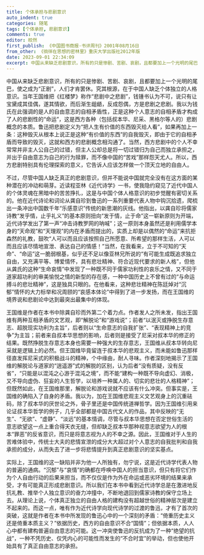 ```yaml
---
title: 个体承担与悲剧意识
auto_indent: true
categories: 随笔
tags: [个体承担, 悲剧意识]
comments: true
editor: 皎然
first_publish: 《中国图书商报·书评周刊》2001年08月16日
from_other: 《徜徉在思想的密林里》重庆大学出版社2012年版
date: 2023-09-01 22:34:09
excerpt: 中国从来缺乏悲剧意识，所有的只是惨剧、苦剧、哀剧，且都要加上一个光明的尾巴，使之成为“正剧”，人们才肯罢休。究其根源，在于中国人缺乏个体独立的人格意识。当年王国维把《红楼梦》称作“悲剧中之悲剧”，钱锺书认为不可，说只有让宝黛成其佳偶，遂其情欲，而后渐生龃龉，反成怨偶，方是悲剧之悲剧。我以为钱氏在此强调的是人的自由意志的自相矛盾性，正是这种个人意志的自相矛盾才构成了人的悲剧性的“命运”，这是西方各种（包括叔本华、尼采、黑格尔等人的）悲剧概念的本质。
---
```

中国从来缺乏悲剧意识，所有的只是惨剧、苦剧、哀剧，且都要加上一个光明的尾巴，使之成为“正剧”，人们才肯罢休。究其根源，在于中国人缺乏个体独立的人格意识。当年王国维把《红楼梦》称作“悲剧中之悲剧”，钱锺书认为不可，说只有让宝黛成其佳偶，遂其情欲，而后渐生龃龉，反成怨偶，方是悲剧之悲剧。我以为钱氏在此强调的是人的自由意志的自相矛盾性，正是这种个人意志的自相矛盾才构成了人的悲剧性的“命运”，这是西方各种（包括叔本华、尼采、黑格尔等人的）悲剧概念的本质。鲁迅把悲剧定义为“把人生有价值的东西毁灭给人看”，如果再加上一条：这种毁灭从根本上说正是这种“有价值的东西”的自我毁灭，即由于它的自相矛盾而导致的毁灭，这就和西方的悲剧概念相沟通了。当然，西方悲剧中的个人不幸常常并非主人公自己的过错，但主人公却总是将一切过错归为自己而独立承担之，并出于自由意志为自己的行为赎罪，而不像中国的“苦戏”那样怨天尤人。所以，西方悲剧特别具有伦理探索的意义，它告诉人应该怎样做一个顶天立地的自由人。

不过，尽管中国人缺乏真正的悲剧意识，但并不能说中国就完全没有在这方面的某种潜在的冲动和萌芽。近读程亚林《近代诗学》一书，使我隐约窥见了近代中国人的个体灵魂在黑暗中的苦苦挣扎，这是与中国个体人格意识的初步觉醒有密切关系的。他在近代诗论和词论从龚自珍到鲁迅的一系列重要代表人物中钩沉拾遗，爬梳出一条冲出中国数千年“乐感意识”传统的新思潮的灰线。他指出，以龚自珍将儒家诗教“发乎情，止乎礼义”的基本原则扭向“发于情，止于命”这一崭新原则为开端，近代诗学发出了第一声“冲击诗教罗网的呐喊”；这一原则本身虽然还是利用儒学本身的“天命观”和“天理观”的内在矛盾而提出的，实质上却是以偶然的“命运”来抗拒森然的礼教，鼓吹“人可以而且应该按照自己所愿意、所希望的那样生活，人可以而且应该尽情地宣泄、表达自己的情感！”当然，在我看来，立于不可知的“天命”、“命运”这一脆弱根基，似乎还不足以像亚林兄所说的“有可能生成既追求独立自由，又充满平等、博爱情怀，具有悲壮精神、符合近现代要求的新人格”，但他从龚氏的这种“生命哀情”中发现了一种既不同于儒家功利性的哀乐之情，又不同于道家超功利的审美愉悦之情的新型的存在感，一种中国历史上不曾有过的“与命运搏斗的悲壮精神”，这是独具只眼的。在他看来，这种悲壮精神在陈廷焯对“沉郁”情怀的大力标举和况周颐的“哀感本体论”中得到了进一步发扬，而在王国维的境界说和悲剧论中达到最突出最集中的体现。

王国维是作者在本书中除龚自珍而外第二个着力点。作者发人之所未发，指出王国维有两种互相矛盾的文艺观，即“解脱论”和“游戏说”；前者“以泯灭或挣脱生存意志、超脱现实功利为主旨”，后者则以“生命意志的自我扩张”、“表现精神上的竞争”为主旨；前者来自叔本华思想的影响，后者则是接受了尼采对叔本华的修正的结果。既然挣脱生存意志本身也需要一种强大的生存意志，王国维从叔本华转向尼采就是逻辑上的必然。但王国维毕竟留连于叔本华的悲观主义，而未能如鲁迅那样径直发挥尼采式的积极战斗的精神，个中缘由，耐人寻味。作者深刻地揭示了王国维的解脱论与道家的“逍遥游”式的解脱的区别，认为后者“没有质疑，没有反省”，“只能是以混沌之心游于混沌之境”，而不能“建构一种既不导向虚幻、消极，又不导向虚伪、狂妄的人生哲学，以培养一种属人的、切实的悲壮的人格精神”；但既然如此，在王国维那里，解脱论和游戏说就不应该有什么冲突。但事实是，王国维的确陷入了自身的矛盾。我以为，加在王国维悲观主义文艺观身上的沉重砝码，除了叔本华的厌世论之外，骨子里还是中国传统道禅哲学。因为王国维引用来论证叔本华哲学的例子，几乎全部都是中国古代文人的作品，其中反映的“无生”、“无欲”、“虚静”、“淡远”的基本情调，尽管与叔本华思想在否定世俗生活的意志欲望这一点上重合得天衣无缝，但却缺乏叔本华那种视意志欲望为人的根本“罪恶”的反省意识，而只是将意志视为人的不幸之源。因此，王国维对于人生的苦难体验中，传统士大夫的悲情宣泄的成分大大超过对个人意志的自我批判和自我承担的成分，从而失去了进一步将悲情提升到真正悲剧意识的坚实基点。

实际上，王国维的这一缺陷并非为他一人所独有，勿宁说，这是近代诗学代表人物的普遍的通病。“沉郁”与“哀情”的确都在呼唤中国人的担当意识，但只有将它们作为个人自由行动的后果来担当，而不仅仅是作为外在命运或恶劣环境的结果来承受，才有可能真正形成悲剧意识。所以我们在本书中看到近代诗学总是在激进地反抗礼教、推举个人独立意识的奋力冲撞中，不断地退回到儒家诗教的保守立场上去。从理论上说，个体真正独立的自由人格的建构没有超越世俗的精神层次是建立不起来的。而这一点，唯有作为近代诗学向现代诗学的过渡的鲁迅，才有了首次的突破，这就是作者在本书中所发现的鲁迅心中的一个深刻的矛盾：“倚重历史主义还是倚重本质主义？”依据历史，西方的自由意识不合“国情”；但依据本质，人人心中都有建构普遍自由意志的可能。这一冲突使鲁迅的反抗成为了一种“绝望的抗战”，一种不凭历史、仅凭内心的可能性而发生的“不合时宜”的举动，但也使他开始具有了真正自由意志的承担。
